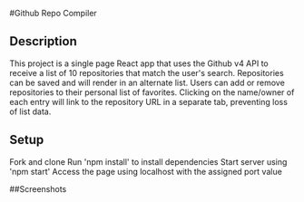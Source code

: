 #Github Repo Compiler

## Description
This project is a single page React app that uses the Github v4 API to receive a list of 10 repositories that match the user's search. Repositories can be saved and will render in an alternate list. Users can add or remove repositories to their personal list of favorites. Clicking on the name/owner of each entry will link to the repository URL in a separate tab, preventing loss of list data.

## Setup
Fork and clone
Run 'npm install' to install dependencies
Start server using 'npm start'
Access the page using localhost with the assigned port value


##Screenshots
